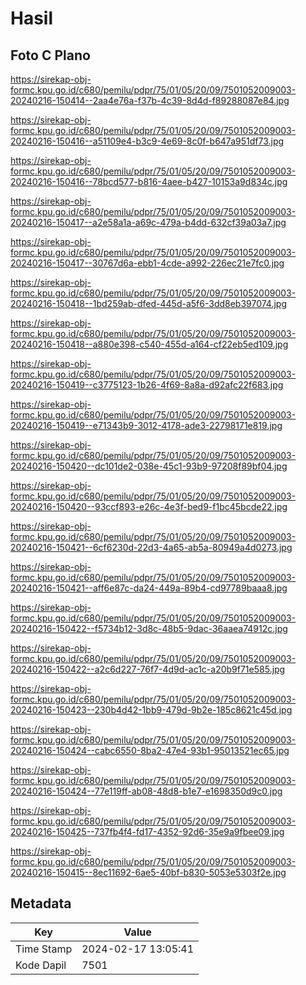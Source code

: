 # Hasil

## Foto C Plano

https://sirekap-obj-formc.kpu.go.id/c680/pemilu/pdpr/75/01/05/20/09/7501052009003-20240216-150414--2aa4e76a-f37b-4c39-8d4d-f89288087e84.jpg

https://sirekap-obj-formc.kpu.go.id/c680/pemilu/pdpr/75/01/05/20/09/7501052009003-20240216-150416--a51109e4-b3c9-4e69-8c0f-b647a951df73.jpg

https://sirekap-obj-formc.kpu.go.id/c680/pemilu/pdpr/75/01/05/20/09/7501052009003-20240216-150416--78bcd577-b816-4aee-b427-10153a9d834c.jpg

https://sirekap-obj-formc.kpu.go.id/c680/pemilu/pdpr/75/01/05/20/09/7501052009003-20240216-150417--a2e58a1a-a69c-479a-b4dd-632cf39a03a7.jpg

https://sirekap-obj-formc.kpu.go.id/c680/pemilu/pdpr/75/01/05/20/09/7501052009003-20240216-150417--30767d6a-ebb1-4cde-a992-226ec21e7fc0.jpg

https://sirekap-obj-formc.kpu.go.id/c680/pemilu/pdpr/75/01/05/20/09/7501052009003-20240216-150418--1bd259ab-dfed-445d-a5f6-3dd8eb397074.jpg

https://sirekap-obj-formc.kpu.go.id/c680/pemilu/pdpr/75/01/05/20/09/7501052009003-20240216-150418--a880e398-c540-455d-a164-cf22eb5ed109.jpg

https://sirekap-obj-formc.kpu.go.id/c680/pemilu/pdpr/75/01/05/20/09/7501052009003-20240216-150419--c3775123-1b26-4f69-8a8a-d92afc22f683.jpg

https://sirekap-obj-formc.kpu.go.id/c680/pemilu/pdpr/75/01/05/20/09/7501052009003-20240216-150419--e71343b9-3012-4178-ade3-22798171e819.jpg

https://sirekap-obj-formc.kpu.go.id/c680/pemilu/pdpr/75/01/05/20/09/7501052009003-20240216-150420--dc101de2-038e-45c1-93b9-97208f89bf04.jpg

https://sirekap-obj-formc.kpu.go.id/c680/pemilu/pdpr/75/01/05/20/09/7501052009003-20240216-150420--93ccf893-e26c-4e3f-bed9-f1bc45bcde22.jpg

https://sirekap-obj-formc.kpu.go.id/c680/pemilu/pdpr/75/01/05/20/09/7501052009003-20240216-150421--6cf6230d-22d3-4a65-ab5a-80949a4d0273.jpg

https://sirekap-obj-formc.kpu.go.id/c680/pemilu/pdpr/75/01/05/20/09/7501052009003-20240216-150421--aff6e87c-da24-449a-89b4-cd97789baaa8.jpg

https://sirekap-obj-formc.kpu.go.id/c680/pemilu/pdpr/75/01/05/20/09/7501052009003-20240216-150422--f5734b12-3d8c-48b5-9dac-36aaea74912c.jpg

https://sirekap-obj-formc.kpu.go.id/c680/pemilu/pdpr/75/01/05/20/09/7501052009003-20240216-150422--a2c6d227-76f7-4d9d-ac1c-a20b9f71e585.jpg

https://sirekap-obj-formc.kpu.go.id/c680/pemilu/pdpr/75/01/05/20/09/7501052009003-20240216-150423--230b4d42-1bb9-479d-9b2e-185c8621c45d.jpg

https://sirekap-obj-formc.kpu.go.id/c680/pemilu/pdpr/75/01/05/20/09/7501052009003-20240216-150424--cabc6550-8ba2-47e4-93b1-95013521ec65.jpg

https://sirekap-obj-formc.kpu.go.id/c680/pemilu/pdpr/75/01/05/20/09/7501052009003-20240216-150424--77e119ff-ab08-48d8-b1e7-e1698350d9c0.jpg

https://sirekap-obj-formc.kpu.go.id/c680/pemilu/pdpr/75/01/05/20/09/7501052009003-20240216-150425--737fb4f4-fd17-4352-92d6-35e9a9fbee09.jpg

https://sirekap-obj-formc.kpu.go.id/c680/pemilu/pdpr/75/01/05/20/09/7501052009003-20240216-150415--8ec11692-6ae5-40bf-b830-5053e5303f2e.jpg


## Metadata

| Key        | Value               |
| ---------- | ------------------- |
| Time Stamp | 2024-02-17 13:05:41 |
| Kode Dapil | 7501                |



